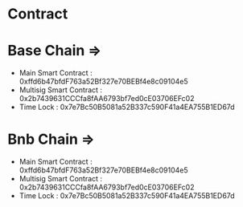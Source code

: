 # Contract

# Base Chain => 
  - Main Smart Contract : 0xffd6b47bfdF763a52Bf327e70BEBf4e8c09104e5
  - Multisig Smart Contract : 0x2b7439631CCCfa8fAA6793bf7ed0cE03706EFc02
  - Time Lock : 0x7e7Bc50B5081a52B337c590F41a4EA755B1ED67d

# Bnb Chain => 
  - Main Smart Contract : 0xffd6b47bfdF763a52Bf327e70BEBf4e8c09104e5
  - Multisig Smart Contract : 0x2b7439631CCCfa8fAA6793bf7ed0cE03706EFc02
  - Time Lock : 0x7e7Bc50B5081a52B337c590F41a4EA755B1ED67d
